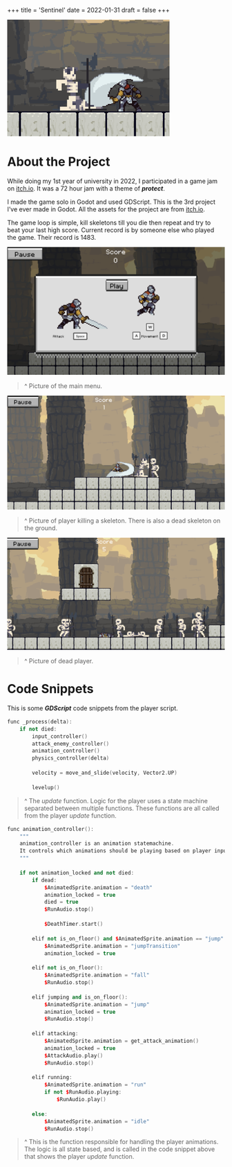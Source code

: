 +++
title = 'Sentinel'
date = 2022-01-31
draft = false
+++

![Image](striking-enemy.png)



# About the Project

While doing my 1st year of university in 2022, I participated in a game jam on [itch.io](http://itch.io). It was a 72 hour jam with a theme of ***protect***.

I made the game solo in Godot and used GDScript. This is the 3rd project I’ve ever made in Godot. All the assets for the project are from [itch.io](http://itch.io).

The game loop is simple, kill skeletons till you die then repeat and try to beat your last high score. Current record is by someone else who played the game. Their record is 1483.

![Image](play-menu.png)
> ^ Picture of the main menu.

![Image](banner.png)
> ^ Picture of player killing a skeleton. There is also a dead skeleton on the ground.

![Image](died.png)
> ^ Picture of dead player.



# Code Snippets

This is some ***GDScript*** code snippets from the player script.

```cpp
func _process(delta):
	if not died:
		input_controller()
		attack_enemy_controller()
		animation_controller()
		physics_controller(delta)
		
		velocity = move_and_slide(velocity, Vector2.UP)
		
		levelup()
```
> ^ The *update* function. Logic for the player uses a state machine separated between multiple functions. These functions are all called from the player *update* function.

```cpp
func animation_controller():
	"""
	animation_controller is an animation statemachine.
	It controls which animations should be playing based on player input.
	"""
	
	if not animation_locked and not died:
		if dead:
			$AnimatedSprite.animation = "death"
			animation_locked = true
			died = true
			$RunAudio.stop()
			
			$DeathTimer.start()
			
		elif not is_on_floor() and $AnimatedSprite.animation == "jump":
			$AnimatedSprite.animation = "jumpTransition"
			animation_locked = true
			
		elif not is_on_floor():
			$AnimatedSprite.animation = "fall"
			$RunAudio.stop()
			
		elif jumping and is_on_floor():
			$AnimatedSprite.animation = "jump"
			animation_locked = true
			$RunAudio.stop()
			
		elif attacking:
			$AnimatedSprite.animation = get_attack_animation()
			animation_locked = true
			$AttackAudio.play()
			$RunAudio.stop()
			
		elif running:
			$AnimatedSprite.animation = "run"
			if not $RunAudio.playing:
				$RunAudio.play()
			
		else:
			$AnimatedSprite.animation = "idle"
			$RunAudio.stop()
```
> ^ This is the function responsible for handling the player animations. The logic is all state based, and is called in the code snippet above that shows the player *update* function.